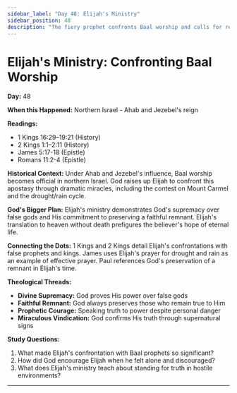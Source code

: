 ```yaml
---
sidebar_label: "Day 48: Elijah's Ministry"
sidebar_position: 48
description: "The fiery prophet confronts Baal worship and calls for repentance"
---
```


# Elijah's Ministry: Confronting Baal Worship

**Day:** 48

**When this Happened:** Northern Israel - Ahab and Jezebel's reign

**Readings:**
- 1 Kings 16:29–19:21 (History)
- 2 Kings 1:1–2:11 (History)
- James 5:17-18 (Epistle)
- Romans 11:2-4 (Epistle)

**Historical Context:** Under Ahab and Jezebel's influence, Baal worship becomes official in northern Israel. God raises up Elijah to confront this apostasy through dramatic miracles, including the contest on Mount Carmel and the drought/rain cycle.

**God's Bigger Plan:** Elijah's ministry demonstrates God's supremacy over false gods and His commitment to preserving a faithful remnant. Elijah's translation to heaven without death prefigures the believer's hope of eternal life.

**Connecting the Dots:** 1 Kings and 2 Kings detail Elijah's confrontations with false prophets and kings. James uses Elijah's prayer for drought and rain as an example of effective prayer. Paul references God's preservation of a remnant in Elijah's time.

****Theological Threads:****
- **Divine Supremacy:** God proves His power over false gods
- **Faithful Remnant:** God always preserves those who remain true to Him
- **Prophetic Courage:** Speaking truth to power despite personal danger
- **Miraculous Vindication:** God confirms His truth through supernatural signs

**Study Questions:**
1. What made Elijah's confrontation with Baal prophets so significant?
2. How did God encourage Elijah when he felt alone and discouraged?
3. What does Elijah's ministry teach about standing for truth in hostile environments?

---